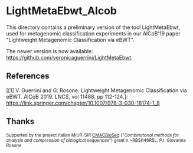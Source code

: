 # LightMetaEbwt_Alcob 

This directory contains a preliminary version of the tool LightMetaEbwt, used for metagenomic classification experiments in our AlCoB'19 paper "Lightweight Metagenomic Classification via eBWT". 

The newer version is now available: https://github.com/veronicaguerrini/LightMetaEbwt.

## References

[[1] V. Guerrini and G. Rosone. Lightweight Metagenomic Classification via eBWT. AlCoB 2019. LNCS, vol 11488, pp 112-124.]: https://link.springer.com/chapter/10.1007/978-3-030-18174-1_8

## Thanks

<small> Supported by the project Italian MIUR-SIR [CMACBioSeq][240fb5f5] ("_Combinatorial methods for analysis and compression of biological sequences_") grant n.~RBSI146R5L. P.I. Giovanna Rosone</small>

[240fb5f5]: http://pages.di.unipi.it/rosone/CMACBioSeq.html
